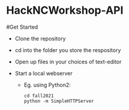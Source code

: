# HackNCWorkshop-API

#Get Started 
- Clone the repository 
- cd into the folder you store the respository 
- Open up files in your choices of text-editor


- Start a local webserver 
  - Eg. using Python2:
    
    ```
    cd fall2021
    python -m SimpleHTTPServer
    ```
